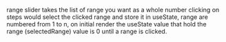 range slider takes the list of range you want as a whole number
clicking on steps would select the clicked range and store it in useState,
range are numbered from 1 to n,
on initial render the useState value that hold the range (selectedRange) value is 0 until a range is clicked.
